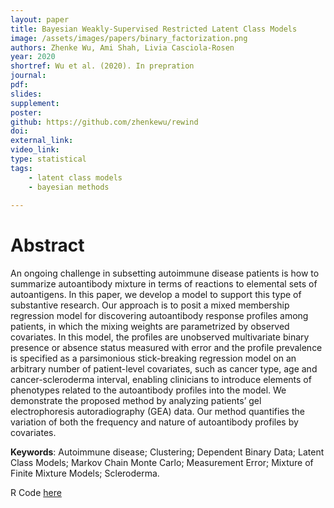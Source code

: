 ```yaml
---
layout: paper
title: Bayesian Weakly-Supervised Restricted Latent Class Models
image: /assets/images/papers/binary_factorization.png
authors: Zhenke Wu, Ami Shah, Livia Casciola-Rosen
year: 2020
shortref: Wu et al. (2020). In prepration
journal: 
pdf: 
slides: 
supplement: 
poster: 
github: https://github.com/zhenkewu/rewind
doi: 
external_link: 
video_link: 
type: statistical
tags:
    - latent class models
    - bayesian methods
 
---
```



# Abstract

An ongoing challenge in subsetting autoimmune disease patients is how to summarize autoantibody mixture in terms of reactions to elemental sets of autoantigens. In this paper, we develop a model to support this type of substantive research. Our approach is to posit a mixed membership regression model for discovering autoantibody response profiles among patients, in which the mixing weights are parametrized by observed covariates. In this model, the profiles are unobserved multivariate binary presence or absence status measured with error and the profile prevalence is specified as a parsimonious stick-breaking regression model on an arbitrary number of patient-level covariates, such as cancer type, age and cancer-scleroderma interval, enabling clinicians to introduce elements of phenotypes related to the autoantibody profiles into the model. We demonstrate the proposed method by analyzing patients’ gel electrophoresis autoradiography (GEA) data. Our method quantifies the variation of both the frequency and nature of autoantibody profiles by covariates.

**Keywords**: Autoimmune disease; Clustering; Dependent Binary Data; Latent Class Models; Markov Chain Monte Carlo; Measurement Error; Mixture of Finite Mixture Models; Scleroderma.

R Code [here](/assets/code/phenotyped_gels.R)

